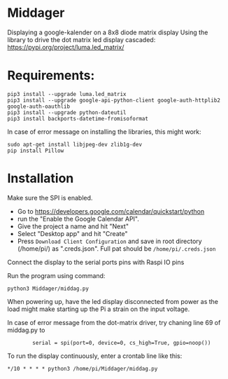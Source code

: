 # Middager
Displaying a google-kalender on a 8x8 diode matrix display
Using the library to drive the dot matrix led display cascaded:
https://pypi.org/project/luma.led_matrix/


# Requirements:
```
pip3 install --upgrade luma.led_matrix
pip3 install --upgrade google-api-python-client google-auth-httplib2 google-auth-oauthlib
pip3 install --upgrade python-dateutil
pip3 install backports-datetime-fromisoformat
```
In case of error message on installing the libraries, this might work:
```
sudo apt-get install libjpeg-dev zlib1g-dev
pip install Pillow
```

# Installation
Make sure the SPI is enabled.
- Go to https://developers.google.com/calendar/quickstart/python
- run the "Enable the Google Calendar API". 
- Give the project a name and hit "Next"
- Select "Desktop app" and hit "Create"
- Press `Download Client Configuration` and save in root directory (/home/pi/) as ".creds.json". Full pat should be `/home/pi/.creds.json`

Connect the display to the serial ports pins with Raspi IO pins

Run the program using command:
```
python3 Middager/middag.py
```
When powering up, have the led display disconnected from power as the load might make starting up the Pi a strain on the input voltage.

In case of error message from the dot-matrix driver, try chaning line 69 of middag.py to
```
        serial = spi(port=0, device=0, cs_high=True, gpio=noop())
```


To run the display continuously, enter a crontab line like this:
```
*/10 * * * * python3 /home/pi/Middager/middag.py
```

